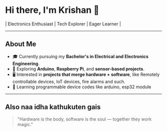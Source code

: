 # Hi there, I'm Krishan 👋

| Electronics Enthusiast | Tech Explorer | Eager Learner |

---

## About Me

- 🎓 Currently pursuing my **Bachelor's in Electrical and Electronics Engineering**.
- 🔧 Exploring **Arduino**, **Raspberry Pi**, and **sensor-based projects**.
- 🖥️ Interested in **projects that merge hardware + software**, like Remotely controllable devices, IoT devices, fire alarms and such.
- 🌱 Learning programmable device codes like arduino, esp32 module


---

## Also naa idha kathukuten gais
> "Hardware is the body, software is the soul — together they work magic."
